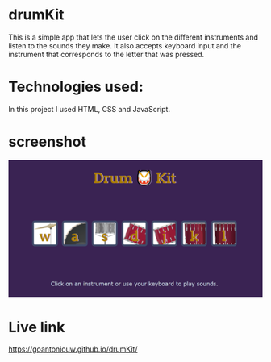 # drumKit

This is a simple app that lets the user click on the different instruments and listen to the sounds they make.
It also accepts keyboard input and the instrument that corresponds to the letter that was pressed.

# Technologies used:

In this project I used HTML, CSS and JavaScript.

# screenshot

![ScreenShot of the app](images/screenshot.png)

# Live link

https://goantoniouw.github.io/drumKit/
